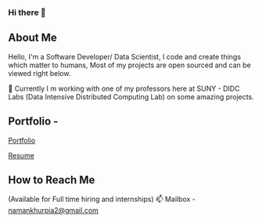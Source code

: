 ### Hi there 👋

<!--
**namankhurpia/namankhurpia** is a ✨ _special_ ✨ repository because its `README.md` (this file) appears on your GitHub profile.

Here are some ideas to get you started:

- 🔭 I’m currently working on ...
- 🌱 I’m currently learning ...
- 👯 I’m looking to collaborate on ...
- 🤔 I’m looking for help with ...
- 💬 Ask me about ...
- 📫 How to reach me: ...
- 😄 Pronouns: ...
- ⚡ Fun fact: ...
-->

## About Me

Hello, I'm a Software Developer/ Data Scientist, I code and create things which matter to humans, Most of my projects are open sourced and can be viewed right below. 

🔭 Currently I m working with one of my professors here at SUNY - DIDC Labs (Data Intensive Distributed Computing Lab) on some amazing projects.


## Portfolio - 

<a href="https://namank.xyz/" target="_blank"> Portfolio </a>

<a href="https://namank.xyz/images/Naman%20Resume.pdf" target="_blank"> Resume</a>


## How to Reach Me

(Available for Full time hiring and internships)
📫 Mailbox - namankhurpia2@gmail.com 
